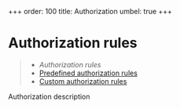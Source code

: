 +++
order: 100
title: Authorization
umbel: true
+++

# Authorization rules

> * _Authorization rules_
> * [Predefined authorization rules](authorization/predefined)
> * [Custom authorization rules](authorization/custom)

Authorization description
